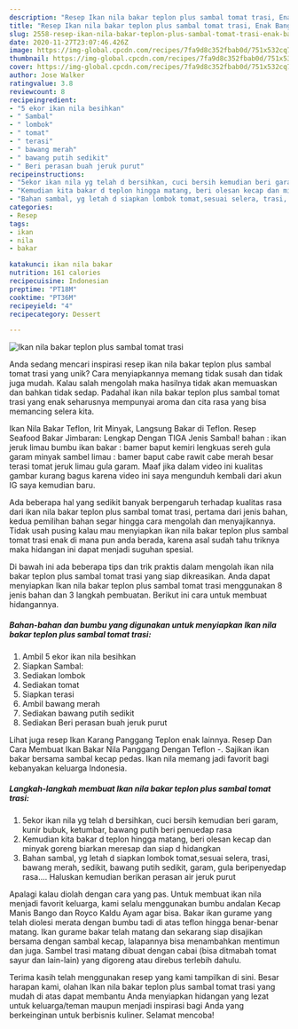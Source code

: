 ```yaml
---
description: "Resep Ikan nila bakar teplon plus sambal tomat trasi, Enak Banget"
title: "Resep Ikan nila bakar teplon plus sambal tomat trasi, Enak Banget"
slug: 2558-resep-ikan-nila-bakar-teplon-plus-sambal-tomat-trasi-enak-banget
date: 2020-11-27T23:07:46.426Z
image: https://img-global.cpcdn.com/recipes/7fa9d8c352fbab0d/751x532cq70/ikan-nila-bakar-teplon-plus-sambal-tomat-trasi-foto-resep-utama.jpg
thumbnail: https://img-global.cpcdn.com/recipes/7fa9d8c352fbab0d/751x532cq70/ikan-nila-bakar-teplon-plus-sambal-tomat-trasi-foto-resep-utama.jpg
cover: https://img-global.cpcdn.com/recipes/7fa9d8c352fbab0d/751x532cq70/ikan-nila-bakar-teplon-plus-sambal-tomat-trasi-foto-resep-utama.jpg
author: Jose Walker
ratingvalue: 3.8
reviewcount: 8
recipeingredient:
- "5 ekor ikan nila besihkan"
- " Sambal"
- " lombok"
- " tomat"
- " terasi"
- " bawang merah"
- " bawang putih sedikit"
- " Beri perasan buah jeruk purut"
recipeinstructions:
- "5ekor ikan nila yg telah d bersihkan, cuci bersih kemudian beri garam, kunir bubuk, ketumbar, bawang putih beri penuedap rasa"
- "Kemudian kita bakar d teplon hingga matang, beri olesan kecap dan minyak goreng biarkan meresap dan siap d hidangkan"
- "Bahan sambal, yg letah d siapkan lombok tomat,sesuai selera, trasi, bawang merah, sedikit, bawang putih sedikit, garam, gula beripenyedap rasa.... Haluskan kemudian berikan perasan air jeruk purut"
categories:
- Resep
tags:
- ikan
- nila
- bakar

katakunci: ikan nila bakar 
nutrition: 161 calories
recipecuisine: Indonesian
preptime: "PT18M"
cooktime: "PT36M"
recipeyield: "4"
recipecategory: Dessert

---
```



![Ikan nila bakar teplon plus sambal tomat trasi](https://img-global.cpcdn.com/recipes/7fa9d8c352fbab0d/751x532cq70/ikan-nila-bakar-teplon-plus-sambal-tomat-trasi-foto-resep-utama.jpg)

Anda sedang mencari inspirasi resep ikan nila bakar teplon plus sambal tomat trasi yang unik? Cara menyiapkannya memang tidak susah dan tidak juga mudah. Kalau salah mengolah maka hasilnya tidak akan memuaskan dan bahkan tidak sedap. Padahal ikan nila bakar teplon plus sambal tomat trasi yang enak seharusnya mempunyai aroma dan cita rasa yang bisa memancing selera kita.

Ikan Nila Bakar Teflon, Irit Minyak, Langsung Bakar di Teflon. Resep Seafood Bakar Jimbaran: Lengkap Dengan TIGA Jenis Sambal! bahan : ikan jeruk limau bumbu ikan bakar : bamer baput kemiri lengkuas sereh gula garam minyak sambel limau : bamer baput cabe rawit cabe merah besar terasi tomat jeruk limau gula garam. Maaf jika dalam video ini kualitas gambar kurang bagus karena video ini saya mengunduh kembali dari akun IG saya kemudian baru.

Ada beberapa hal yang sedikit banyak berpengaruh terhadap kualitas rasa dari ikan nila bakar teplon plus sambal tomat trasi, pertama dari jenis bahan, kedua pemilihan bahan segar hingga cara mengolah dan menyajikannya. Tidak usah pusing kalau mau menyiapkan ikan nila bakar teplon plus sambal tomat trasi enak di mana pun anda berada, karena asal sudah tahu triknya maka hidangan ini dapat menjadi suguhan spesial.


Di bawah ini ada beberapa tips dan trik praktis dalam mengolah ikan nila bakar teplon plus sambal tomat trasi yang siap dikreasikan. Anda dapat menyiapkan Ikan nila bakar teplon plus sambal tomat trasi menggunakan 8 jenis bahan dan 3 langkah pembuatan. Berikut ini cara untuk membuat hidangannya.

<!--inarticleads1-->

##### Bahan-bahan dan bumbu yang digunakan untuk menyiapkan Ikan nila bakar teplon plus sambal tomat trasi:

1. Ambil 5 ekor ikan nila besihkan
1. Siapkan  Sambal:
1. Sediakan  lombok
1. Sediakan  tomat
1. Siapkan  terasi
1. Ambil  bawang merah
1. Sediakan  bawang putih sedikit
1. Sediakan  Beri perasan buah jeruk purut


Lihat juga resep Ikan Karang Panggang Teplon enak lainnya. Resep Dan Cara Membuat Ikan Bakar Nila Panggang Dengan Teflon -. Sajikan ikan bakar bersama sambal kecap pedas. Ikan nila memang jadi favorit bagi kebanyakan keluarga Indonesia. 

<!--inarticleads2-->

##### Langkah-langkah membuat Ikan nila bakar teplon plus sambal tomat trasi:

1. 5ekor ikan nila yg telah d bersihkan, cuci bersih kemudian beri garam, kunir bubuk, ketumbar, bawang putih beri penuedap rasa
1. Kemudian kita bakar d teplon hingga matang, beri olesan kecap dan minyak goreng biarkan meresap dan siap d hidangkan
1. Bahan sambal, yg letah d siapkan lombok tomat,sesuai selera, trasi, bawang merah, sedikit, bawang putih sedikit, garam, gula beripenyedap rasa.... Haluskan kemudian berikan perasan air jeruk purut


Apalagi kalau diolah dengan cara yang pas. Untuk membuat ikan nila menjadi favorit keluarga, kami selalu menggunakan bumbu andalan Kecap Manis Bango dan Royco Kaldu Ayam agar bisa. Bakar ikan gurame yang telah diolesi merata dengan bumbu tadi di atas teflon hingga benar-benar matang. Ikan gurame bakar telah matang dan sekarang siap disajikan bersama dengan sambal kecap, lalapannya bisa menambahkan mentimun dan juga. Sambel trasi matang dibuat dengan cabai (bisa ditmabah tomat sayur dan lain-lain) yang digoreng atau direbus terlebih dahulu. 

Terima kasih telah menggunakan resep yang kami tampilkan di sini. Besar harapan kami, olahan Ikan nila bakar teplon plus sambal tomat trasi yang mudah di atas dapat membantu Anda menyiapkan hidangan yang lezat untuk keluarga/teman maupun menjadi inspirasi bagi Anda yang berkeinginan untuk berbisnis kuliner. Selamat mencoba!
